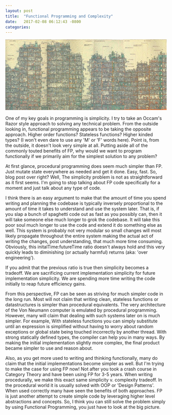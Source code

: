 ```yaml
---
layout: post
title:  "Functional Programming and Complexity"
date:   2017-02-08 06:12:43 -0800
categories:
---
```

![Kowloon City](/images/Kowloon-Cross-section.png)

One of my key goals in programming is simplicity. I try to take an Occam's Razor style approach to solving any technical problem. From the outside looking in, functional programming appears to be taking the opposite approach. Higher order functions? Stateless functions? Higher kinded types? (I won't even dare to use any 'M' or 'F' words here). Point is, from the outside, it doesn't look very simple at all. Putting aside all of the commonly touted benefits of FP, why would we want to program functionally if we primarily aim for the simplest solution to any problem?

At first glance, procedural programming does seem much simpler than FP.
Just mutate state everywhere as needed and get it done. Easy, fast.
So, blog post over right? Well, The simplicity problem is not as straightforward as it first seems.
I'm going to stop talking about FP code specifically for a moment and just talk about any type of code.

I think there is an easy argument to make that the amount of time you spend writing and planning the codebase is typically inversely proportional to the amount of time it takes to understand and use the system later. That is, if you slap a bunch of spaghetti code out as fast as you possibly can, then it will take someone else much longer to grok the codebase. It will take this poor soul much longer to use the code and extend it do something else as well. This system is probably not very modular so small changes will most likely propagate throughout the entire system making the actual act of writing the changes, post understanding, that much more time consuming. Obviously, this initalTime:futureTime ratio doesn't always hold and this very quickly leads to diminishing (or actually harmful) returns (aka: 'over engineering').

If you admit that the previous ratio is true then simplicity becomes a tradeoff.
We are sacrificing current implementation simplicity for future implementation simplicity.
We are spending more time writing the code initially to reap future efficiency gains.

From this perspective, FP can be seen as striving for much simpler code in the long run. Most will not claim that writing clean, stateless functions or datastructures is simpler than
procedural equivalents. The very architecture of the Von Neumann computer is emulated by procedural programming. However, many will claim that dealing with such systems later on is much simpler. For example, With stateless functions you can simply substitute until an expression is simplified without having to worry about random exceptions or global state being touched incorrectly by another thread. With strong statically defined types, the compiler can help you in many ways. By making the initial implementation slightly more complex, the final product became simpler to use and reason about.

Also, as you get more used to writing and thinking functionally, many do claim that the initial implementations become simpler as well. But I'm trying to make the case for using FP now! Not after you took a crash course in Category Theory and have been using FP for 3-5 years. When writing procedurally, we make this exact same simplicity v. complexity tradeoff. In the procedural world it is usually solved with OOP or 'Design Patterns'. When used correctly many have seen the benefits of both approaches. FP is just another attempt to create simple code by leveraging higher level abstractions and concepts. So, I think you can still solve the problem simply by using Functional Programming, you just have to look at the big picture.
